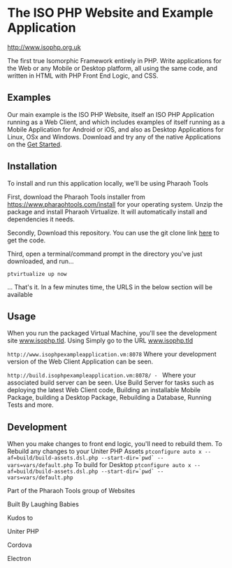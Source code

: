 # The ISO PHP Website and Example Application

http://www.isophp.org.uk

The first true Isomorphic Framework entirely in PHP. Write applications for the Web or any Mobile or Desktop platform,
all using the same code, and written in HTML with PHP Front End Logic, and CSS. 


## Examples

Our main example is the ISO PHP Website, itself an ISO PHP Application running as a Web Client, and which includes
examples of itself running as a Mobile Application for Android  or iOS, and also as Desktop Applications for Linux, OSx
and Windows. Download and try any of the native Applications on the [Get Started](http://www.isophp.org.uk/GetStarted).


## Installation

To install and run this application locally, we'll be using Pharaoh Tools

First, download the Pharaoh Tools installer from https://www.pharaohtools.com/install for your operating system. Unzip
the package and install Pharaoh Virtualize. It will automatically install and dependencies it needs.

Secondly, Download this repository. You can use the git clone link [here](https://source.internal.pharaohtools.com/index.php?control=RepositoryHome&action=show&item=iso_php_example_application)
to get the code.

Third, open a terminal/command prompt in the directory you've just downloaded, and run...

``
ptvirtualize up now
``

... That's it. In a few minutes time, the URLS in the below section will be available


## Usage

When you run the packaged Virtual Machine, you'll see the development site www.isophp.tld.
Using Simply go to the URL www.isophp.tld

``
http://www.isophpexampleapplication.vm:8078
``
Where your development version of the Web Client Application can be seen.


``
http://build.isophpexampleapplication.vm:8078/ - 
``
Where your associated build server can be seen. Use Build Server for tasks such as deploying the latest
Web Client code, Building an installable Mobile Package, building a Desktop Package, Rebuilding a Database,
Running Tests and more.



## Development

When you make changes to front end logic, you'll need to rebuild them. To
Rebuild any changes to your Uniter PHP Assets
``
ptconfigure auto x --af=build/build-assets.dsl.php --start-dir=`pwd` --vars=vars/default.php
``
To build for Desktop
``
ptconfigure auto x --af=build/build-assets.dsl.php --start-dir=`pwd` --vars=vars/default.php
``



Part of the Pharaoh Tools group of Websites

Built By Laughing Babies

Kudos to

Uniter PHP

Cordova

Electron
